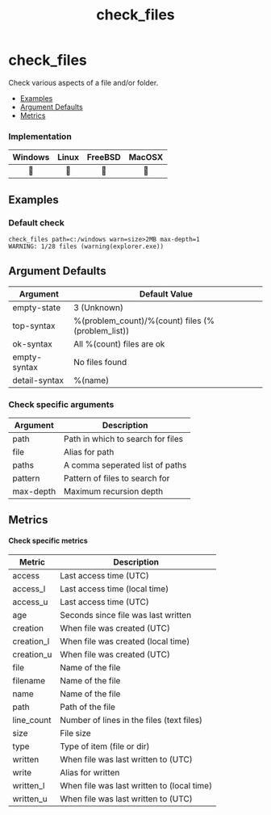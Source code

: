 ﻿---
title: check_files
---

# check_files

Check various aspects of a file and/or folder.

- [Examples](#examples)
- [Argument Defaults](#argument-defaults)
- [Metrics](#metrics)

### Implementation

| Windows | Linux | FreeBSD | MacOSX |
|:-------:|:-----:|:-------:|:------:|
| :construction: | :construction: | :construction: | :construction: |

## Examples

### **Default check**

    check_files path=c:/windows warn=size>2MB max-depth=1
    WARNING: 1/28 files (warning(explorer.exe))

## Argument Defaults

| Argument | Default Value |
| --- | --- |
empty-state | 3 (Unknown) |
top-syntax | %(problem_count)/%(count) files (%(problem_list)) |
ok-syntax | All %(count) files are ok |
empty-syntax | No files found |
detail-syntax | %(name) |

### **Check specific arguments**

| Argument | Description |
| --- | --- |
| path | Path in which to search for files |
| file | Alias for path |
| paths | A comma seperated list of paths |
| pattern | Pattern of files to search for |
| max-depth | Maximum recursion depth |

## Metrics

#### **Check specific metrics**

| Metric | Description |
| --- | --- |
| access | Last access time (UTC) |
| access_l | Last access time (local time) |
| access_u | Last access time (UTC) |
| age | Seconds since file was last written |
| creation | When file was created (UTC) |
| creation_l | When file was created (local time) |
| creation_u | When file was created (UTC) |
| file | Name of the file |
| filename | Name of the file |
| name | Name of the file |
| path | Path of the file |
| line_count | Number of lines in the files (text files) |
| size | File size|
| type | Type of item (file or dir)|
| written | When file was last written to (UTC) |
| write | Alias for written |
| written_l | When file was last written to (local time) |
| written_u | When file was last written to (UTC) |